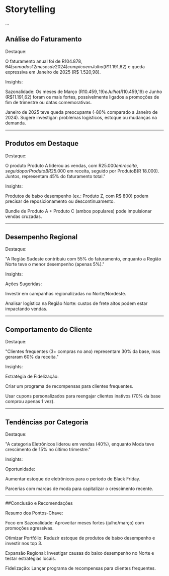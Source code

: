 # Storytelling
...
## Análise do Faturamento

Destaque:

O faturamento anual foi de R$104.878,64 (somados 12 meses de 2024) com pico em Julho (R$11.191,62) e queda expressiva em Janeiro de 2025 (R$ 1.520,98).

Insights:

Sazonalidade: Os meses de Março (R$10.459,19) e Julho (R$10.459,19) e Junho (R$11.191,62) foram os mais fortes, possivelmente ligados a promoções de fim de trimestre ou datas comemorativas.

Janeiro de 2025 teve queda preocupante (-80% comparado a Janeiro de 2024). Sugere investigar: problemas logísticos, estoque ou mudanças na demanda.

---

## Produtos em Destaque

Destaque:

O produto Produto A liderou as vendas, com R$25.000 em receita, seguido por Produto B R$25.000 em receita, seguido por ProdutoB(R 18.000). Juntos, representam 45% do faturamento total."

Insights:

Produtos de baixo desempenho (ex.: Produto Z, com R$ 800) podem precisar de reposicionamento ou descontinuamento.

Bundle de Produto A + Produto C (ambos populares) pode impulsionar vendas cruzadas.

---

## Desempenho Regional

Destaque:

"A Região Sudeste contribuiu com 55% do faturamento, enquanto a Região Norte teve o menor desempenho (apenas 5%)."

Insights:

Ações Sugeridas:

Investir em campanhas regionalizadas no Norte/Nordeste.

Analisar logística na Região Norte: custos de frete altos podem estar impactando vendas.

---

## Comportamento do Cliente

Destaque:

"Clientes frequentes (3+ compras no ano) representam 30% da base, mas geraram 60% da receita."

Insights:

Estratégia de Fidelização:

Criar um programa de recompensas para clientes frequentes.

Usar cupons personalizados para reengajar clientes inativos (70% da base comprou apenas 1 vez).

---

## Tendências por Categoria

Destaque:

"A categoria Eletrônicos liderou em vendas (40%), enquanto Moda teve crescimento de 15% no último trimestre."

Insights:

Oportunidade:

Aumentar estoque de eletrônicos para o período de Black Friday.

Parcerias com marcas de moda para capitalizar o crescimento recente.

---

##Conclusão e Recomendações

Resumo dos Pontos-Chave:

Foco em Sazonalidade: Aproveitar meses fortes (julho/março) com promoções agressivas.

Otimizar Portfólio: Reduzir estoque de produtos de baixo desempenho e investir nos top 3.

Expansão Regional: Investigar causas do baixo desempenho no Norte e testar estratégias locais.

Fidelização: Lançar programa de recompensas para clientes frequentes.

